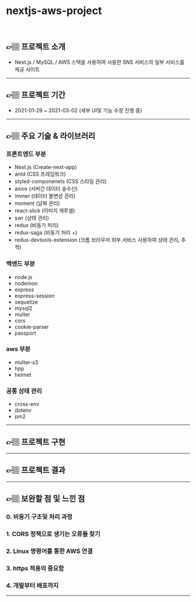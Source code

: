 # nextjs-aws-project

<br>

## 👉🏼 프로젝트 소개

- Next.js / MySQL / AWS 스택을 사용하여 사용한 SNS 서비스의 일부 서비스를 제공 사이트

<hr/>

## 👉🏼 프로젝트 기간

- 2021-01-29 ~ 2021-03-02 (세부 UI및 기능 수정 진행 중)

<hr/>

## 👉🏼 주요 기술 & 라이브러리

### 프론트엔드 부분

- Next.js (Create-next-app)
- antd (CSS 프레임워크)
- styled-componenets (CSS 스타일 관리)
- axios (서버간 데이터 송수신)
- immer (데이터 불변성 관리)
- moment (날짜 관리)
- react-slick (이미지 캐루셀)
- swr (상태 관리)
- redux (비동기 처리)
- redux-saga (비동기 처리 +)
- redux-devtools-extension (크롬 브라우저 외부 서비스 사용하여 상태 관리, 추적)

### 백엔드 부분

- node.js
- nodemon
- express
- express-session
- sequelize
- mysql2
- multer
- cors
- cookie-parser
- passport

### aws 부분

- multer-s3
- hpp
- helmet

### 공통 상태 관리

- cross-env
- dotenv
- pm2

<hr/>

## 👉🏼 프로젝트 구현

<hr/>

## 👉🏼 프로젝트 결과

<hr/>

## 👉🏼 보완할 점 및 느낀 점

### 0. 비동기 구조및 처리 과정

### 1. CORS 정책으로 생기는 오류들 찾기

### 2. Linux 명령어를 통한 AWS 연결

### 3. https 적용의 중요함

### 4. 개발부터 배포까지

<hr/>
